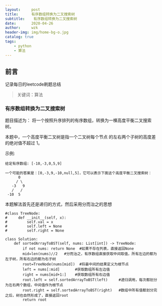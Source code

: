 ```yaml
---
layout:     post
title:      有序数组转换为二叉搜索树
subtitle:    有序数组转换为二叉搜索树
date:       2020-04-26
author:     wzk
header-img: img/home-bg-o.jpg
catalog: true
tags:
    - python
    - 算法
---
```


## 前言

记录每日的leetcode刷题总结



>关键词：算法

### 有序数组转换为二叉搜索树
题目描述为：
将一个按照升序排列的有序数组，转换为一棵高度平衡二叉搜索树。  

本题中，一个高度平衡二叉树是指一个二叉树每个节点 的左右两个子树的高度差的绝对值不超过 1。  

示例:  
```
给定有序数组: [-10,-3,0,5,9]

一个可能的答案是：[0,-3,9,-10,null,5]，它可以表示下面这个高度平衡二叉搜索树：
      0
     / \
   -3   9
   /   /
 -10  5
```  
本题解法首先还是递归的方式，然后采用分而治之的思想
```
#class TreeNode:
#     def __init__(self, x):
#         self.val = x
#         self.left = None
#         self.right = None

class Solution:
    def sortedArrayToBST(self, nums: List[int]) -> TreeNode:
        if not nums: return None  #如果不存在列表，直接返回None
        mid=len(nums)//2   #分而治之，有序数组直接获取中间取值，所有左边的都为左子树，所有右边的都为右子树
        root=TreeNode(nums[mid])  #将最中间的结果定义为根节点
        left = nums[:mid]		#获取数组所有左边值
        right = nums[mid+1:]    #获取数组所有右边值
        root.left = self.sortedArrayToBST(left)		#递归调用，每次都划分为左右两个数组，中间值作为根节点
        root.right = self.sortedArrayToBST(right)   #数组中所有值都划分完之后，树也自然形成了，直接返回root
        return root
```




 

